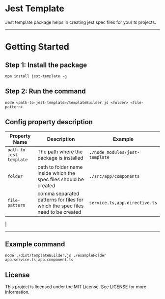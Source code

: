 # Jest Template


Jest template package helps in creating jest spec files for your ts projects.


---
# Getting Started

## Step 1: Install the package

    npm install jest-template -g

## Step 2: Run the command
 
    node <path-to-jest-template>/templateBuilder.js <folder> <file-pattern>
    
## Config property description
|Property Name| Description| Example
|--|----------------------|--|
| `path-to-jest-template` | The path where the package is installed  | `./node_modules/jest-template` |
| `folder` | path to folder name inside which the spec files should be created | ```./src/app/components```|
| `file-pattern` | comma separated patterns for files for which the spec files need to be created| ```service.ts,app.directive.ts```|
|

---
## Example command
    node ./dist/templateBuilder.js ./exampleFolder app.service.ts,app.component.ts
## License

This project is licensed under the MIT License. See LICENSE for more information.

